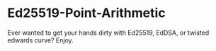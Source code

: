 # Ed25519-Point-Arithmetic
Ever wanted to get your hands dirty with Ed25519, EdDSA, or twisted edwards curve? Enjoy.
